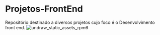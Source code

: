 # Projetos-FrontEnd
Repositório destinado a diversos projetos cujo foco é o Desenvolvimento front end.
![undraw_static_assets_rpm6](https://user-images.githubusercontent.com/84156546/188440341-efa0b221-a3c0-4014-8137-01e24ec113db.svg)
